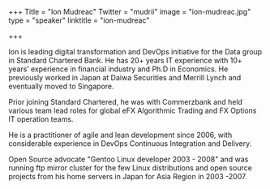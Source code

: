 +++
Title = "Ion Mudreac"
Twitter = "mudrii"
image = "ion-mudreac.jpg"
type = "speaker"
linktitle = "ion-mudreac"

+++

Ion is leading digital transformation and DevOps initiative for the Data group in Standard Chartered Bank. He has 20+ years IT experience with 10+ years’ experience in financial industry and Ph.D in Economics. He previously worked in Japan at Daiwa Securities and Merrill Lynch and eventually moved to Singapore.

Prior joining Standard Chartered, he was with Commerzbank and held various team lead roles for global eFX Algorithmic Trading and FX Options IT operation teams.

He is a practitioner of agile and lean development since 2006, with considerable experience in DevOps Continuous  Integration and Delivery.

Open Source advocate "Gentoo Linux developer 2003 - 2008" and was running ftp mirror cluster for the few Linux distributions and open source projects from his home servers in Japan for Asia Region in 2003 -2007.
